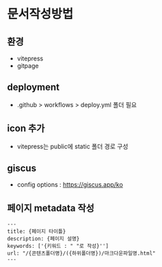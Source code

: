 # 문서작성방법

## 환경
- vitepress
- gitpage

## deployment
- .github > workflows > deploy.yml 폴더 필요

## icon 추가
- vitepress는 public에 static 폴더 경로 구성

## giscus
- config options : https://giscus.app/ko

## 페이지 metadata 작성

```
---
title: {페이지 타이틀}
description: {페이지 설명}
keywords: ['{키워드 : " "로 작성}'']
url: "/{콘텐츠폴더명}/({하위폴더명})/마크다운파일명.html"
---
```